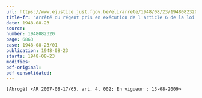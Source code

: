```yaml
---
url: https://www.ejustice.just.fgov.be/eli/arrete/1948/08/23/1948082320/justel
title-fr: "Arrêté du régent pris en exécution de l'article 6 de la loi du 31 mars 1898 sur les unions professionnelles. (NOTE : consultation des versions antérieures à partir du 23-08-1948 et mise à jour au 03-08-2009.)"
date: 1948-08-23
source:
number: 1948082320
page: 6863
case: 1948-08-23/01
publication: 1948-08-23
starts: 1948-08-23
modifies:
pdf-original:
pdf-consolidated:
---
```


`[Abrogé] <AR 2007-08-17/65, art. 4, 002; En vigueur : 13-08-2009>`
